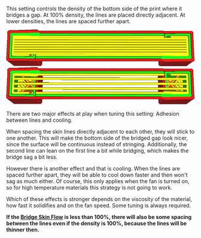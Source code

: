 This setting controls the density of the bottom side of the print where it bridges a gap. At 100% density, the lines are placed directly adjacent. At lower densities, the lines are spaced further apart.

![At 100% density, the lines are placed directly adjacent to one another](../images/bridge_skin_density_100.png)
![At 50% density, there is some spacing between the lines](../images/bridge_skin_density_50.png)

There are two major effects at play when tuning this setting: Adhesion between lines and cooling.

When spacing the skin lines directly adjacent to each other, they will stick to one another. This will make the bottom side of the bridged gap look nicer, since the surface will be continuous instead of stringing. Additionally, the second line can lean on the first line a bit while bridging, which makes the bridge sag a bit less.

However there is another effect and that is cooling. When the lines are spaced further apart, they will be able to cool down faster and then won't sag as much either. Of course, this only applies when the fan is turned on, so for high temperature materials this strategy is not going to work.

Which of these effects is stronger depends on the viscosity of the material, how fast it solidifies and on the fan speed. Some tuning is always required.

**If the [Bridge Skin Flow](bridge_skin_material_flow.md) is less than 100%, there will also be some spacing between the lines even if the density is 100%, because the lines will be thinner then.**